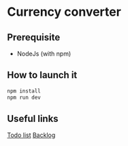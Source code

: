 # Currency converter

## Prerequisite

- NodeJs (with npm)

## How to launch it

```sh
npm install
npm run dev
```

## Useful links

[Todo list](./todo.md)
[Backlog](./roadmap.md)
